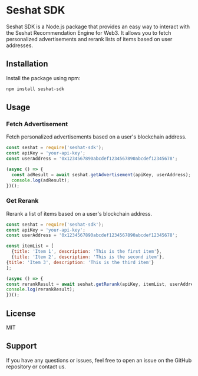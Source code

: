 # Seshat SDK

Seshat SDK is a Node.js package that provides an easy way to interact with the Seshat Recommendation Engine for Web3. It allows you to fetch personalized advertisements and rerank lists of items based on user addresses.

## Installation

Install the package using npm:

```bash
npm install seshat-sdk
```

## Usage

### Fetch Advertisement
Fetch personalized advertisements based on a user's blockchain address.

```javascript
const seshat = require('seshat-sdk');
const apiKey = 'your-api-key';
const userAddress = '0x1234567890abcdef1234567890abcdef12345678';

(async () => {
  const adResult = await seshat.getAdvertisement(apiKey, userAddress);
  console.log(adResult);
})();
```

### Get Rerank
Rerank a list of items based on a user's blockchain address.

```javascript
const seshat = require('seshat-sdk');
const apiKey = 'your-api-key';
const userAddress = '0x1234567890abcdef1234567890abcdef12345678';

const itemList = [
  {title: 'Item 1', description: 'This is the first item'},
  {title: 'Item 2', description: 'This is the second item'},
{title: 'Item 3', description: 'This is the third item'}
];

(async () => {
const rerankResult = await seshat.getRerank(apiKey, itemList, userAddress);
console.log(rerankResult);
})();
```

## License

MIT

## Support

If you have any questions or issues, feel free to open an issue on the GitHub repository or contact us.



